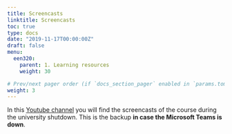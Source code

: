 ```yaml
---
title: Screencasts
linktitle: Screencasts
toc: true
type: docs
date: "2019-11-17T00:00:00Z"
draft: false
menu:
  een320:
    parent: 1. Learning resources
    weight: 30

# Prev/next pager order (if `docs_section_pager` enabled in `params.toml`)
weight: 3
---
```


In this [Youtube channel](https://www.youtube.com/playlist?list=PLpmwr4EPmhRosddwOVsHYFkHE6XBoY79q) you will find the screencasts of the course during the university shutdown. This is the backup **in case the Microsoft Teams is down**.
